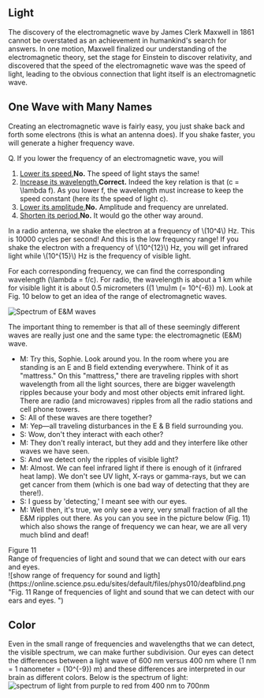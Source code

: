 Light 
------

The discovery of the electromagnetic wave by James Clerk Maxwell in 1861 cannot be overstated as an achievement in humankind's search for answers. In one motion, Maxwell finalized our understanding of the electromagnetic theory, set the stage for Einstein to discover relativity, and discovered that the speed of the electromagnetic wave was the speed of light, leading to the obvious connection that light itself is an electromagnetic wave.

One Wave with Many Names 
-------------------------

Creating an electromagnetic wave is fairly easy, you just shake back and forth some electrons (this is what an antenna does). If you shake faster, you will generate a higher frequency wave.

<div class="question">Q. If you lower the frequency of an electromagnetic wave, you will

1. [Lower its speed.](#)**No.** The speed of light stays the same!
2. [Increase its wavelength.](#)**Correct.** Indeed the key relation is that \(c = \lambda f\). As you lower f, the wavelength must increase to keep the speed constant (here its the speed of light c).
3. [Lower its amplitude.](#)**No.** Amplitude and frequency are unrelated.
4. [Shorten its period.](#)**No.** It would go the other way around.
 
</div>In a radio antenna, we shake the electron at a frequency of \(10^4\) Hz. This is 10000 cycles per second! And this is the low frequency range! If you shake the electron with a frequency of \(10^{12}\) Hz, you will get infrared light while \(10^{15}\) Hz is the frequency of visible light.

For each corresponding frequency, we can find the corresponding wavelength \(\lambda = f/c\). For radio, the wavelength is about a 1 km while for visible light it is about 0.5 micrometers (\(1 \mu\)m \(= 10^{-6}\) m). Look at Fig. 10 below to get an idea of the range of electromagnetic waves.

![Spectrum of E&M waves](https://online.science.psu.edu/sites/default/files/phys010/W7photon/EM_Spectrum_Properties_edit.svg_.png "Fig 10. Range of frequency for electromagnetic waves. A small fraction of these frequencies is visible light. Other frequencies corresponds to waves which have different names like radio or microwave. In reality, they are all the same type of wave. Just different frequencies.")

The important thing to remember is that all of these seemingly different waves are really just one and the same type: the electromagnetic (E&M) wave.

- M: Try this, Sophie. Look around you. In the room where you are standing is an E and B field extending everywhere. Think of it as "mattress." On this "mattress," there are traveling ripples with short wavelength from all the light sources, there are bigger wavelength ripples because your body and most other objects emit infrared light. There are radio (and microwaves) ripples from all the radio stations and cell phone towers.
- S: All of these waves are there together?
- M: Yep—all traveling disturbances in the E & B field surrounding you.
- S: Wow, don't they interact with each other?
- M: They don't really interact, but they add and they interfere like other waves we have seen.
- S: And we detect only the ripples of visible light?
- M: Almost. We can feel infrared light if there is enough of it (infrared heat lamp). We don't see UV light, X-rays or gamma-rays, but we can get cancer from them (which is one bad way of detecting that they are there!).
- S: I guess by 'detecting,' I meant see with our eyes.
- M: Well then, it's true, we only see a very, very small fraction of all the E&M ripples out there. As you can you see in the picture below (Fig. 11) which also shows the range of frequency we can hear, we are all very much blind and deaf!

<div class="figurelabel"><div class="figurelabel__title">Figure 11 </div><div class="figurelabel__desc">Range of frequencies of light and sound that we can detect with our ears and eyes. </div></div>![show range of frequency for sound and ligth](https://online.science.psu.edu/sites/default/files/phys010/deafblind.png "Fig. 11  Range of frequencies of light and sound that we can detect with our ears and eyes. ")

Color 
------

Even in the small range of frequencies and wavelengths that we can detect, the visible spectrum, we can make further subdivision. Our eyes can detect the differences between a light wave of 600 nm versus 400 nm where (1 nm = 1 nanometer = \(10^{-9}\) m) and these differences are interpreted in our brain as different colors. Below is the spectrum of light:![spectrum of light from purple to red from 400 nm to 700nm](https://online.science.psu.edu/sites/default/files/phys010/W7photon/Rendered_Spectrum.png "Fig 12. Rainbow spectrum of colors for visible light. ")